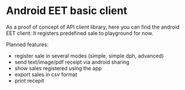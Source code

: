 # Android EET basic client
As a proof of concept of API client library, here you can find the android EET client.
It registers predefined sale to playground for now. 

Planned features:
* register sale in several modes (simple, simple dph, advanced)
* send text/image/pdf receipt via android sharing
* show sales registered using the app
* export sales in csv format
* print recepit
